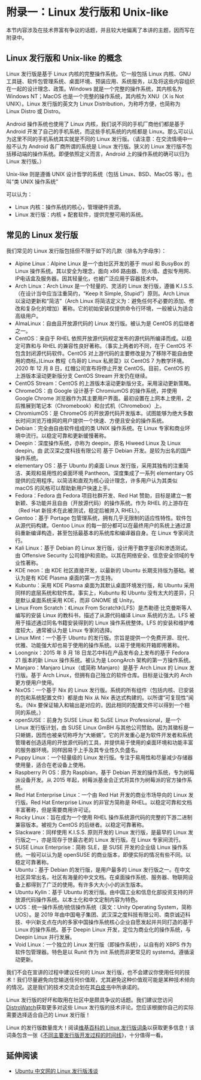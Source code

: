# 附录一：Linux 发行版和 Unix-like

本节内容涉及在技术界富有争议的话题，并且较大地偏离了本讲的主题，因而写在附录中。

## Linux 发行版和 Unix-like 的概念

Linux 发行版是基于 Linux 内核的完整操作系统。它一般包括 Linux 内核、GNU 工具链、软件包管理系统、桌面环境、预装应用、系统服务，以及将这些内容组织在一起的设计理念、政策。Windows 就是一个完整的操作系统，其内核名为 Windows NT；MacOS 也是一个完整的操作系统，其内核为 XNU（X is Not UNIX）。Linux 发行版的英文为 Linux Distribution，为称呼方便，也简称为 Linux Distro 或 Distro。

Android 操作系统也使用了 Linux 内核，我们说不同的手机厂商他们都是基于 Android 开发了自己的手机系统，而这些手机系统的内核都是 Linux。那么可以认为这里不同的手机系统其实就是不同的 Linux 发行版。（请注意：在交流情境中一般不认为 Android 各厂商所谓的系统是 Linux 发行版。狭义的 Linux 发行版不包括移动端的操作系统。即便依照定义而言，Android 上的操作系统的确可以归为 Linux 发行版。）

Unix-like 则是遵循 UNIX 设计哲学的系统（包括 Linux、BSD、MacOS 等）。也叫“类 UNIX 操作系统”

可以认为：

- Linux 内核：操作系统的核心，管理硬件资源。
- Linux 发行版：内核 + 配套软件，提供完整可用的系统。

## 常见的 Linux 发行版

我们常见的 Linux 发行版包括但不限于如下的几款（排名为字母序）：

- Aipine Linux：Alpine Linux 是一个由社区开发的基于 musl 和 BusyBox 的 Linux 操作系统。其以安全为理念，面向 x86 路由器、防火墙、虚拟专用网、IP电话盒及服务器。因其轻量化，也被广泛应用于容器技术中。
- Arch Linux：Arch Linux 是一个轻量的、灵活的 Linux 发行版，遵循 K.I.S.S.（在设计当中应当注重简约，“Keep It Simple, Stupid”）原则。Arch Linux 以滚动更新和“简洁”（Arch Linux 将简洁定义为：避免任何不必要的添加、修改和复杂化的增加）著称。它的初始安装仅提供命令行环境，一般被认为适合高级用户。
- AlmaLinux：自由且开放源代码的 Linux 发行版。被认为是 CentOS 的后继者之一。
- CentOS：来自于 RHEL 依照开放源代码规定发布的源代码所编译而成。以稳定可靠和与 RHEL 的兼容性良好著称。（事实上两者的不同，在于 CentOS 不包含封闭源代码软件。CentOS 对上游代码的主要修改是为了移除不能自由使用的商标。)Linux 教程《鸟哥的 Linux 私房菜》以 CentOS 7 为教学环境。2020 年 12 月 8 日，红帽公司宣布将停止开发 CentOS。目前，CentOS 的上游版本滚动更新版分支 CentOS Stream 开发仍在继续。
- CentOS Stream：CentOS 的上游版本滚动更新版分支。采用滚动更新策略。
- ChromeOS：由 Google 设计基于 ChromiumOS 的操作系统，并使用 Google Chrome 浏览器作为其主要用户界面。最初设置在上网本上使用，之后推展到笔记本（Chromebook）和台式机（Chromebox）上。
- ChromiumOS：是 ChromeOS 的开放源代码开发版本。试图能够为绝大多数长时间浏览万维网的用户提供一个快速、方便且安全的操作系统。
- Debian：完全由自由软件组成的类 UNIX 操作系统。在 Linux 专家和商业环境中流行。以稳定可靠和更新缓慢著称。
- Deepin：深度操作系统，亦称为 deepin，原名 Hiweed Linux 及 Linux deepin。由 武汉深之度科技有限公司 基于 Debian 开发。是较为出名的国产操作系统。
- elementary OS：基于 Ubuntu 的桌面 Linux 发行版，采用其独有的注重简洁、美观和易用性的桌面环境 Pantheon。深度集成了一系列 elementary OS 提供的应用程序。以简洁和直观为核心设计理念，许多用户认为其类似 macOS 的风格可以帮助新用户快速上手。
- Fedora：Fedora 由 Fedora 项目社群开发、Red Hat 赞助，目标是建立一套新颖、多功能并且自由（开放源代码）的操作系统。作为 RHEL 的上游存在（Red Hat 新技术在此被测试，稳定后被并入 RHEL）。
- Gentoo：基于 Portage 包管理系统，拥有几乎无限制的适应性特性。软件包从源代码构建。Gentoo Linux 的每一部分都可以在最终用户的系统上通过源码重新编译构造，甚至包括最基本的系统库和编译器自身。在 Linux 专家间流行。
- Kali Linux：基于 Debian 的 Linux 发行版，设计用于数字鉴识和渗透测试。由 Offensive Security 公司维护和资助。以其在网络安全、信息安全领域的专业性著称。
- KDE neon：由 KDE 社区直接开发，以最新的 Ubuntu 长期支持版为基础。被认为是有 KDE Plasma 桌面的第一方支持。
- Kubuntu：采用 KDE Plasma 桌面为其默认桌面环境发行版，和 Ubuntu 采用同样的底层系统和软件库。事实上，Kubuntu 和 Ubuntu 没有太大的差异，只是默认桌面系统采用 KDE，而非 GNOME 或 Unity。
- Linux From Scratch：《Linux From Scratch》（LFS）是杰勒德·比克曼斯等人编写的安装 Linux 的教科书，描述了从源代码编译 Linux 系统的方法。LFS 被用于描述通过同名书籍安装得到的 Linux 操作系统整体。LFS 的安装和维护难度较大，通常被认为是 Linux 专家的选择。
- Linux Mint：一个基于 Ubuntu 的发行版。宗旨是提供一个免费开源、现代、优雅、功能强大却也易于使用的操作系统。以易于使用和开箱即用著称。
- Loongnix：2015 年 8 月 18 日龙芯中科在产品发布会上发布的基于 Fedora 21 版本的新 Linux 操作系统。被认为是 LoongArch 架构的第一方操作系统。
- Manjaro：Manjaro Linux（或简称 Manjaro）是基于 Arch Linux 的 Linux 发行版。基于 Arch Linux，但拥有自己独立的软件仓库。目标是让强大的 Arch 更方便用户使用。
- NixOS：一个基于 Nix 的 Linux 发行版。系统的所有组件（包括内核、已安装的包和系统配置文件）都是由 Nix 从 Nix 表达式构建的。以所谓“可复现性”闻名。（Nix 要保证输入和输出是对应的，因此相同的配置文件可以得到一个相同的系统。）
- openSUSE：前身为 SUSE Linux 和 SuSE Linux Professional，是一个 Linux 发行版计划，由 SUSE Linux GmBH 与其他公司赞助。因为其徽标是一只蜥蜴，因而也被亲切称呼为“大蜥蜴”。它的开发重心是为软件开发者和系统管理者创造适用的开放源代码的工具，并提供易于使用的桌面环境和功能丰富的服务器环境。同样因易于上手及其专业性久负盛名。
- Puppy Linux：一个轻量级的 Linux 发行版。专注于易用性和尽量减少存储器使用量，适合在老设备上使用。
- Raspberry Pi OS：原为 Raspbian，基于 Debian 开发的操作系统，专为树莓派设备开发。从 2015 年起，树莓派基金会正式将其作为树莓派的官方操作系统。
- Red Hat Enterprise Linux：一个由 Red Hat 开发的商业市场导向的 Linux 发行版。Red Hat Enterprise Linux 的非官方简称是 RHEL。以稳定可靠和文档丰富著称，但是需要商用许可证。
- Rocky Linux：旨在成为一个使用 RHEL 操作系统源代码的完整的下游二进制兼容版本。被视为 CentOS 的后继者。以稳定可靠著称。
- Slackware：同样使用 K.I.S.S. 原则开发的 Linux 发行版，是最早的 Linux 发行版之一，亦是现存于世最古老的 Linux 发行版。在 Linux 专家间流行。
- SUSE Linux Enterprise：简称 SLE，是 SUSE 开发的企业级 Linux 操作系统。一般可以认为是 openSUSE 的商业版本，即便实际的情况有些不同。以稳定可靠著称。
- Ubuntu：基于 Debian 的发行版，是用户最多的 Linux 发行版之一。在中文社区异常出名，社区有海量的中文文档。在桌面操作系统、服务器、物联网设备上都得到了广泛的使用。有许多大大小小的派生版本。
- Ubuntu Kylin：基于 Ubuntu 的发行版。由中国工业和信息化部投资支持的开放源代码操作系统。以本土化和中文定制内容为特色。
- UOS：统一操作系统/统信操作系统（英文：Unity Operating System，简称 UOS）。是 2019 年由中国电子集团、武汉深之度科技有限公司、南京诚迈科技、中兴新支点在内的多家中国操作系统核心企业自愿发起并共同打造的基于 Linux 的操作系统。基于 Deepin Linux 开发，定位为商业化的操作系统，与 Deepin Linux 并行发展。
- Void Linux：一个独立的 Linux 发行版（即操作系统），以自有的 XBPS 作为软件包管理器。特色是以 Runit 作为 init 系统而非更常见的 systemd。遵循滚动更新。

我们不会在宣讲的过程中建议任何的 Linux 发行版，也不会建议你使用任何的技术！我们尽量避免向您输送任何价值观，尤其避免这种价值观可能是某种技术倾向的情况。这是我们的技术交流企划在其[白皮书](https://github.com/hitlug/hitlug-techex-whitepaper)中所承诺的。

Linux 发行版的好坏和取用在社区中是颇具争议的话题。我们建议您访问[DistroWatch](https://distrowatch.com/)获取更多对这些 Linux 发行版的技术评论。您应该根据你自己的实际需要选择适合自己的 Linux 发行版！

Linux 的发行版数量庞大！阅读[维基百科的 Linux 发行版词条](https://zh.wikipedia.org/zh-hans/Linux%E5%8F%91%E8%A1%8C%E7%89%88)以获取更多信息！该词条包含一张《[不同主要发行版开发过程的时间线](https://zh.wikipedia.org/zh-hans/Linux%E5%8F%91%E8%A1%8C%E7%89%88#/media/File:2023_Linux_Distributions_Timeline.svg)》，十分值得一看。

## 延伸阅读

- [Ubuntu 中文网的 Linux 发行版浅谈](https://wiki.ubuntu.org.cn/Linux%E5%8F%91%E8%A1%8C%E7%89%88%E6%B5%85%E8%B0%88)
